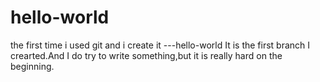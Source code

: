 # hello-world
the first time i used git and i create it ---hello-world
It is the first branch I crearted.And I do try to write something,but it is really hard on the beginning.
